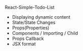React-Simple-Todo-List

- Displaying dynamic content
- State/State Changes
- Props(Properties)
- Components / Importing / Child
- Props Callback
- JSX format
